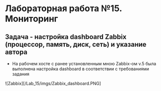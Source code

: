 # Лабораторная работа №15. Mониторинг

## Задача - настройка dashboard **Zabbix** (процессор, память, диск, сеть) и указание автора

* На рабочем хосте с ранее установленным мною Zabbix-ом v.5 была выполнена настройка dashboard в соответствии с требованиями задания

![Zabbix][/Lab_15/imgs/Zabbix_dashboard.PNG]
